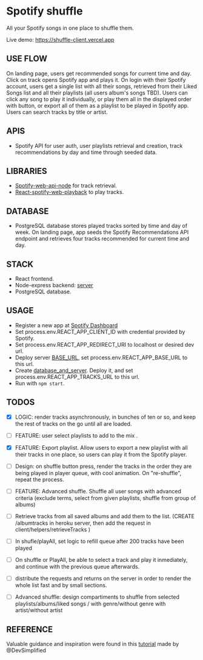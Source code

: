 # Spotify shuffle

All your Spotify songs in one place to shuffle them.

Live demo: https://shuffle-client.vercel.app

## USE FLOW
On landing page, users get recommended songs for current time and day. Click on track opens Spotify app and plays it. 
On login with their Spotify account, users get a single list with all their songs, retrieved from their Liked Songs list and all their playlists (all users album's songs TBD).
Users can click any song to play it individually, or play them all in the displayed order with button, or export all of them as a playlist to be played in Spotify app.
Users can search tracks by title or artist. 

## APIS
- Spotify API for user auth, user playlists retrieval and creation, track recommendations by day and time through seeded data.

## LIBRARIES
- [Spotify-web-api-node](https://github.com/thelinmichael/spotify-web-api-node) for track retrieval.
- [React-spotify-web-playback](https://github.com/gilbarbara/react-spotify-web-playback) to play tracks.

## DATABASE
- PostgreSQL database stores played tracks sorted by time and day of week. On landing page, app seeds the Spotify Recommendations API endpoint and retrieves four tracks recommended for current time and day.

## STACK
- React frontend.
- Node-express backend: [server](https://github.com/gmzi/shuffle-server)
- PostgreSQL database.

## USAGE
- Register a new app at [Spotify Dashboard](https://developer.spotify.com/dashboard/) 
- Set process.env.REACT_APP_CLIENT_ID with credential provided by Spotify.
- Set process.env.REACT_APP_REDIRECT_URI to localhost or desired dev url. 
- Deploy server [BASE_URL](https://github.com/gmzi/shuffle-server), set process.env.REACT_APP_BASE_URL to this url.
- Create [database_and_server](https://github.com/gmzi/shuffle-db). Deploy it, and set process.env.REACT_APP_TRACKS_URL to this url. 
- Run with `npm start`. 

## TODOS

- [x] LOGIC: render tracks asynchronously, in bunches of ten or so, and keep the rest of tracks on the go until all are loaded.
- [ ] FEATURE: user select playlists to add to the mix . 
- [x] FEATURE: Export playlist. Allow users to export a new playlist with all their tracks in one place, so users can play it from the Spotify player.
- [ ] Design: on shuffle button press, render the tracks in the order they are being played in player queue, with cool animation. On "re-shuffle", repeat the process. 
- [ ] FEATURE: Advanced shuffle. Shuffle all user songs with advanced criteria (exclude terms, select from given playlists, shuffle from group of albums)
- [ ] Retrieve tracks from all saved albums and add them to the list. (CREATE /albumtracks in heroku server, then add the request in client/helpers/retrieveTracks )
- [ ] In shufle/playAll, set logic to refill queue after 200 tracks have been played
- [ ] On shuffle or PlayAll, be able to select a track and play it inmediately, and continue with the previous queue afterwards.
- [ ] distribute the requests and returns on the server in order to render the whole list fast and by small sections.
- [ ] Advanced shuffle: design compartiments to shuffle from selected playlists/albums/liked
songs / with genre/without genre with artist/without artist


## REFERENCE
Valuable guidance and inspiration were found in this [tutorial](https://www.youtube.com/watch?v=Xcet6msf3eE) made by @DevSimplified